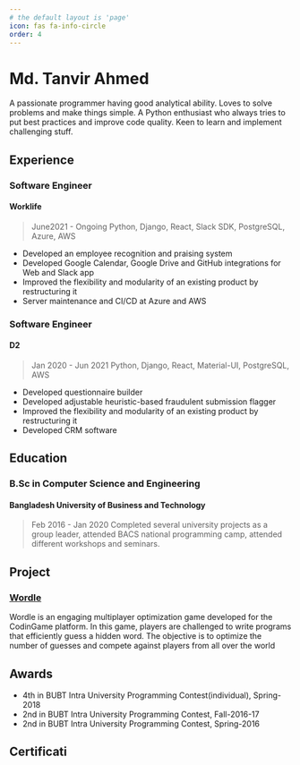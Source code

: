```yaml
---
# the default layout is 'page'
icon: fas fa-info-circle
order: 4
---
```

# Md. Tanvir Ahmed

A passionate programmer having good analytical ability. Loves to solve problems and make things simple. A Python enthusiast who always tries to put best practices and improve code quality. Keen to learn and implement challenging stuff.

## Experience

### Software Engineer
#### Worklife
> June2021 - Ongoing
> Python, Django, React, Slack SDK, PostgreSQL, Azure, AWS
- Developed an employee recognition and praising system
- Developed Google Calendar, Google Drive and GitHub integrations for Web and Slack app
- Improved the flexibility and modularity of an existing product by restructuring it
- Server maintenance and CI/CD at Azure and AWS

### Software Engineer
#### D2
> Jan 2020 - Jun 2021
> Python, Django, React, Material-UI, PostgreSQL, AWS
- Developed questionnaire builder
- Developed adjustable heuristic-based fraudulent submission flagger
- Improved the flexibility and modularity of an existing product by restructuring it
- Developed CRM software

## Education

### B.Sc in Computer Science and Engineering
#### Bangladesh University of Business and Technology
> Feb 2016 - Jan 2020
Completed several university projects as a group leader, attended
BACS national programming camp, attended different workshops and
seminars.

## Project
### [Wordle](https://www.codingame.com/multiplayer/optimization/wordle)
Wordle is an engaging multiplayer optimization game developed for the CodinGame platform. In this game, players are challenged to write programs that efficiently guess a hidden word. The objective is to optimize the number of guesses and compete against players from all over the world

## Awards
- 4th in BUBT Intra University Programming Contest(individual), Spring-2018
- 2nd in BUBT Intra University Programming Contest, Fall-2016-17
- 2nd in BUBT Intra University Programming Contest, Spring-2016

## Certificati

<!-- ## Personal Statement -->
<!--stackedit_data:
eyJoaXN0b3J5IjpbMjMzNjYxMzc4LDExNDI2MDU3MzMsMTA2OD
QyNzk3OCwxMjQzNTg3NDczLC02Mjc0NDA1ODIsLTEzNTU2ODUz
NDksMTQ4NTgyNTAyLDEwNTAyMjk2NjYsLTEwODY3OTkxMTZdfQ
==
-->